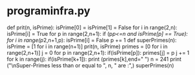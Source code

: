 # programinfra.py
def prit(n, isPrime):
isPrime[0] = isPrime[1] = False
for i in range(2,n):
isPrime[i] = True
for p in range(2,n+1):
if (p*p<=n and isPrime[p] == True):
for i in range(p*2,n+1,p):
isPrime[i] = False
p += 1
def superPrimes(n):
isPrime = [1 for i in range(n+1)]
prit(n, isPrime)
primes = [0 for i in range(2,n+1)]
j = 0
for p in range(2,n+1):
if(isPrime[p]):
primes[j] = p
j += 1
for k in range(j):
if(isPrime[k+1]):
print (primes[k],end=" ")
n = 241
print ("\nSuper-Primes less than or equal to ", n, " are :",)
superPrimes(n)
